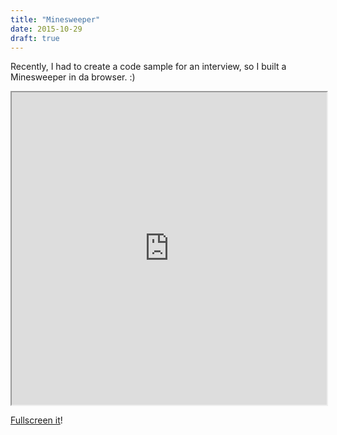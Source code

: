 ```yaml
---
title: "Minesweeper"
date: 2015-10-29
draft: true
---
```


Recently, I had to create a code sample for an interview, so I built a Minesweeper in da browser. :)

<iframe src="http://ike.io/code/minesweeper" width="100%" height="500px"></iframe>

[Fullscreen it](http://ike.io/code/minesweeper)!

